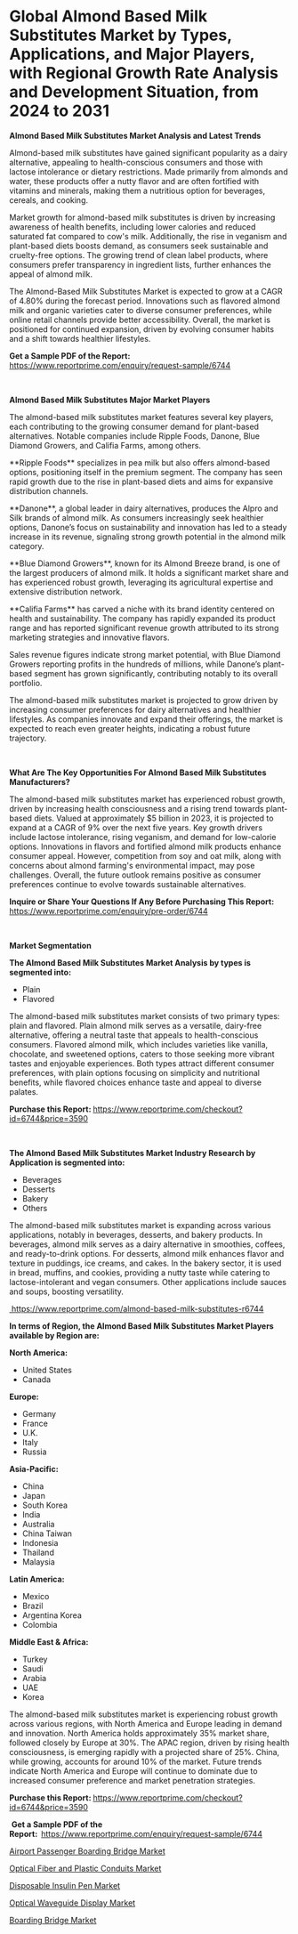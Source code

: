 <p><h1>Global Almond Based Milk Substitutes Market by Types, Applications, and Major Players, with Regional Growth Rate Analysis and Development Situation, from 2024 to 2031</h1></p><p><strong>Almond Based Milk Substitutes Market Analysis and Latest Trends</strong></p>
<p><p>Almond-based milk substitutes have gained significant popularity as a dairy alternative, appealing to health-conscious consumers and those with lactose intolerance or dietary restrictions. Made primarily from almonds and water, these products offer a nutty flavor and are often fortified with vitamins and minerals, making them a nutritious option for beverages, cereals, and cooking.</p><p>Market growth for almond-based milk substitutes is driven by increasing awareness of health benefits, including lower calories and reduced saturated fat compared to cow's milk. Additionally, the rise in veganism and plant-based diets boosts demand, as consumers seek sustainable and cruelty-free options. The growing trend of clean label products, where consumers prefer transparency in ingredient lists, further enhances the appeal of almond milk.</p><p>The Almond-Based Milk Substitutes Market is expected to grow at a CAGR of 4.80% during the forecast period. Innovations such as flavored almond milk and organic varieties cater to diverse consumer preferences, while online retail channels provide better accessibility. Overall, the market is positioned for continued expansion, driven by evolving consumer habits and a shift towards healthier lifestyles.</p></p>
<p><strong>Get a Sample PDF of the Report:&nbsp;</strong> <a href="https://www.reportprime.com/enquiry/request-sample/6744">https://www.reportprime.com/enquiry/request-sample/6744</a></p>
<p>&nbsp;</p>
<p><strong>Almond Based Milk Substitutes Major Market Players</strong></p>
<p><p>The almond-based milk substitutes market features several key players, each contributing to the growing consumer demand for plant-based alternatives. Notable companies include Ripple Foods, Danone, Blue Diamond Growers, and Califia Farms, among others.</p><p>**Ripple Foods** specializes in pea milk but also offers almond-based options, positioning itself in the premium segment. The company has seen rapid growth due to the rise in plant-based diets and aims for expansive distribution channels.</p><p>**Danone**, a global leader in dairy alternatives, produces the Alpro and Silk brands of almond milk. As consumers increasingly seek healthier options, Danone’s focus on sustainability and innovation has led to a steady increase in its revenue, signaling strong growth potential in the almond milk category.</p><p>**Blue Diamond Growers**, known for its Almond Breeze brand, is one of the largest producers of almond milk. It holds a significant market share and has experienced robust growth, leveraging its agricultural expertise and extensive distribution network. </p><p>**Califia Farms** has carved a niche with its brand identity centered on health and sustainability. The company has rapidly expanded its product range and has reported significant revenue growth attributed to its strong marketing strategies and innovative flavors.</p><p>Sales revenue figures indicate strong market potential, with Blue Diamond Growers reporting profits in the hundreds of millions, while Danone’s plant-based segment has grown significantly, contributing notably to its overall portfolio.</p><p>The almond-based milk substitutes market is projected to grow driven by increasing consumer preferences for dairy alternatives and healthier lifestyles. As companies innovate and expand their offerings, the market is expected to reach even greater heights, indicating a robust future trajectory.</p></p>
<p>&nbsp;</p>
<p><strong>What Are The Key Opportunities For Almond Based Milk Substitutes Manufacturers?</strong></p>
<p><p>The almond-based milk substitutes market has experienced robust growth, driven by increasing health consciousness and a rising trend towards plant-based diets. Valued at approximately $5 billion in 2023, it is projected to expand at a CAGR of 9% over the next five years. Key growth drivers include lactose intolerance, rising veganism, and demand for low-calorie options. Innovations in flavors and fortified almond milk products enhance consumer appeal. However, competition from soy and oat milk, along with concerns about almond farming's environmental impact, may pose challenges. Overall, the future outlook remains positive as consumer preferences continue to evolve towards sustainable alternatives.</p></p>
<p><strong>Inquire or Share Your Questions If Any Before Purchasing This Report:</strong> <a href="https://www.reportprime.com/enquiry/pre-order/6744">https://www.reportprime.com/enquiry/pre-order/6744</a></p>
<p>&nbsp;</p>
<p><strong>Market Segmentation</strong></p>
<p><strong>The Almond Based Milk Substitutes Market Analysis by types is segmented into:</strong></p>
<p><ul><li>Plain</li><li>Flavored</li></ul></p>
<p><p>The almond-based milk substitutes market consists of two primary types: plain and flavored. Plain almond milk serves as a versatile, dairy-free alternative, offering a neutral taste that appeals to health-conscious consumers. Flavored almond milk, which includes varieties like vanilla, chocolate, and sweetened options, caters to those seeking more vibrant tastes and enjoyable experiences. Both types attract different consumer preferences, with plain options focusing on simplicity and nutritional benefits, while flavored choices enhance taste and appeal to diverse palates.</p></p>
<p><strong>Purchase this Report:&nbsp;</strong><a href="https://www.reportprime.com/checkout?id=6744&price=3590">https://www.reportprime.com/checkout?id=6744&price=3590</a></p>
<p>&nbsp;</p>
<p><strong>The Almond Based Milk Substitutes Market Industry Research by Application is segmented into:</strong></p>
<p><ul><li>Beverages</li><li>Desserts</li><li>Bakery</li><li>Others</li></ul></p>
<p><p>The almond-based milk substitutes market is expanding across various applications, notably in beverages, desserts, and bakery products. In beverages, almond milk serves as a dairy alternative in smoothies, coffees, and ready-to-drink options. For desserts, almond milk enhances flavor and texture in puddings, ice creams, and cakes. In the bakery sector, it is used in bread, muffins, and cookies, providing a nutty taste while catering to lactose-intolerant and vegan consumers. Other applications include sauces and soups, boosting versatility.</p></p>
<p><a href="https://www.reportprime.com/almond-based-milk-substitutes-r6744">&nbsp;https://www.reportprime.com/almond-based-milk-substitutes-r6744</a></p>
<p><strong>In terms of Region, the Almond Based Milk Substitutes Market Players available by Region are:</strong></p>
<p>
    <p> <strong> North America: </strong>
        <ul>
            <li>United States</li>
            <li>Canada</li>
        </ul>
        </p> 
    <p> <strong> Europe: </strong>
        <ul>
            <li>Germany</li>
            <li>France</li>
            <li>U.K.</li>
            <li>Italy</li>
            <li>Russia</li>
        </ul>
        </p> 
    <p> <strong> Asia-Pacific: </strong>
        <ul>
            <li>China</li>
            <li>Japan</li>
            <li>South Korea</li>
            <li>India</li>
            <li>Australia</li>
            <li>China Taiwan</li>
            <li>Indonesia</li>
            <li>Thailand</li>
            <li>Malaysia</li>
        </ul>
        </p> 
    <p> <strong> Latin America: </strong>
        <ul>
            <li>Mexico</li>
            <li>Brazil</li>
            <li>Argentina Korea</li>
            <li>Colombia</li>
        </ul>
        </p> 
    <p> <strong> Middle East & Africa: </strong>
        <ul>
            <li>Turkey</li>
            <li>Saudi</li>
            <li>Arabia</li>
            <li>UAE</li>
            <li>Korea</li>
        </ul>
    </p>
    </p>
<p><p>The almond-based milk substitutes market is experiencing robust growth across various regions, with North America and Europe leading in demand and innovation. North America holds approximately 35% market share, followed closely by Europe at 30%. The APAC region, driven by rising health consciousness, is emerging rapidly with a projected share of 25%. China, while growing, accounts for around 10% of the market. Future trends indicate North America and Europe will continue to dominate due to increased consumer preference and market penetration strategies.</p></p>
<p><strong>Purchase this Report: </strong><a href="https://www.reportprime.com/checkout?id=6744&price=3590">https://www.reportprime.com/checkout?id=6744&price=3590</a></p>
<p>&nbsp;<strong>Get a Sample PDF of the Report:&nbsp;&nbsp;</strong><a href="https://www.reportprime.com/enquiry/request-sample/6744">https://www.reportprime.com/enquiry/request-sample/6744</a></p>
<p><strong></strong></p>
<p><p><a href="https://www.linkedin.com/pulse/airport-passenger-boarding-bridge-market-size-segmentation-trends-kghlf?trackingId=p0HXnR0yRMCaQ4T6RUlebA%3D%3D">Airport Passenger Boarding Bridge Market</a></p><p><a href="https://issuu.com/reportprime-2/docs/optical-fiber-and-plastic-conduits-_56073b8506fa68">Optical Fiber and Plastic Conduits Market</a></p><p><a href="https://medium.com/@dhjdj3783/disposable-insulin-pen-market-trends-focusing-on-disposable-insulin-pen-market-insight-and-32952d1b8ce0">Disposable Insulin Pen Market</a></p><p><a href="https://issuu.com/reportprime-2/docs/optical-waveguide-display-market-si_d08350cb36416a">Optical Waveguide Display Market</a></p><p><a href="https://www.linkedin.com/pulse/boarding-bridge-market-size-growing-cagr-93-report-covers-wlusf?trackingId=q9TN%2BMHPRyGvAu3EAY%2F35A%3D%3D">Boarding Bridge Market</a></p></p>